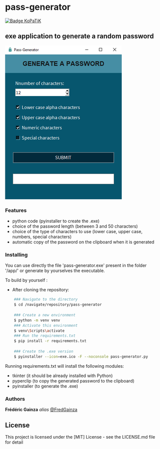 # pass-generator

[![Badge KoPaTiK](https://img.shields.io/badge/KoPaTiK-Agency-blue)](https://fgainza.fr)

## exe application to generate a random password

![pass-generator](app/pass-generator.png)  

### Features

- python code (pyinstaller to create the .exe)
- choice of the password length (between 3 and 50 characters)
- choice of the type of characters to use (lower case, upper case, numbers, special characters)
- automatic copy of the password on the clipboard when it is generated

### Installing

You can use directly the file 'pass-generator.exe' present in the folder '/app/' or generate by yourselves the executable.

To build by yourself :

- After cloning the repository:

```bash
    ### Navigate to the directory
    $ cd /navigate/repository/pass-generator
	
    ### Create a new environment
    $ python -m venv venv 
    ### Activate this environment
    $ venv\Scripts\activate
    ### Run the requirements.txt
    $ pip install -r requirements.txt
	
    ### Create the .exe version
    $ pyinstaller --icon=exe.ico -F --noconsole pass-generator.py
```

Running requirements.txt will install the following modules:

- tkinter (it should be already installed with Python)
- pyperclip (to copy the generated password to the clipboard)
- pyinstaller (to generate the .exe)

### Authors

**Frédéric Gainza** _alias_ [@FredGainza](https://fgainza.fr)

## License

This project is licensed under the [MIT] License - see the LICENSE.md file for detail
